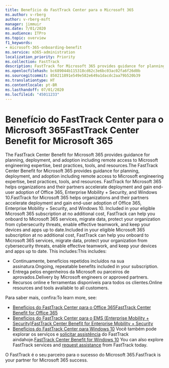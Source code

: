 ```yaml
---
title: Benefício do FastTrack Center para o Microsoft 365
ms.author: v-rberg
author: v-rberg-msft
manager: jimmuir
ms.date: 7/01/2020
ms.audience: ITPro
ms.topic: overview
f1_keywords:
- microsoft-365-onboarding-benefit
ms.service: m365-administration
localization_priority: Priority
ms.collection: FastTrack
description: FastTrack for Microsoft 365 provides guidance for planning, deployment and adoption including remote access to Microsoft engineering expertise, best practices, tools, and resources. FastTrack for Microsoft 365 helps organizations and their partners accelerate deployment and gain end-user adoption of Office 365, Windows 10, and Enterprise Mobility + Security.
ms.openlocfilehash: bc689044b115318cd62c3e6bc03ac02fa6f26d0b
ms.sourcegitcommit: 850211891e549e582e649a1dacdc2aa79b520b39
ms.translationtype: HT
ms.contentlocale: pt-BR
ms.lasthandoff: 07/01/2020
ms.locfileid: "45011233"
---
```

# <a name="fasttrack-center-benefit-for-microsoft-365"></a><span data-ttu-id="092dd-104">Benefício do FastTrack Center para o Microsoft 365</span><span class="sxs-lookup"><span data-stu-id="092dd-104">FastTrack Center Benefit for Microsoft 365</span></span>

<span data-ttu-id="092dd-105">The FastTrack Center Benefit for Microsoft 365 provides guidance for planning, deployment, and adoption including remote access to Microsoft engineering expertise, best practices, tools, and resources.</span><span class="sxs-lookup"><span data-stu-id="092dd-105">The FastTrack Center Benefit for Microsoft 365 provides guidance for planning, deployment, and adoption including remote access to Microsoft engineering expertise, best practices, tools, and resources.</span></span> <span data-ttu-id="092dd-106">FastTrack for Microsoft 365 helps organizations and their partners accelerate deployment and gain end-user adoption of Office 365, Enterprise Mobility + Security, and Windows 10.</span><span class="sxs-lookup"><span data-stu-id="092dd-106">FastTrack for Microsoft 365 helps organizations and their partners accelerate deployment and gain end-user adoption of Office 365, Enterprise Mobility + Security, and Windows 10.</span></span> <span data-ttu-id="092dd-107">Included in your eligible Microsoft 365 subscription at no additional cost, FastTrack can help you onboard to Microsoft 365 services, migrate data, protect your organization from cybersecurity threats, enable effective teamwork, and keep your devices and apps up to date.</span><span class="sxs-lookup"><span data-stu-id="092dd-107">Included in your eligible Microsoft 365 subscription at no additional cost, FastTrack can help you onboard to Microsoft 365 services, migrate data, protect your organization from cybersecurity threats, enable effective teamwork, and keep your devices and apps up to date.</span></span> <span data-ttu-id="092dd-108">This includes:</span><span class="sxs-lookup"><span data-stu-id="092dd-108">This includes:</span></span>

- <span data-ttu-id="092dd-109">Continuamente, benefícios repetidos incluídos na sua assinatura.</span><span class="sxs-lookup"><span data-stu-id="092dd-109">Ongoing, repeatable benefits included in your subscription.</span></span>
- <span data-ttu-id="092dd-110">Entrega pelos engenheiros da Microsoft ou parceiros de aprovados.</span><span class="sxs-lookup"><span data-stu-id="092dd-110">Delivery by Microsoft engineers or approved partners.</span></span>
- <span data-ttu-id="092dd-111">Recursos online e ferramentas disponíveis para todos os clientes.</span><span class="sxs-lookup"><span data-stu-id="092dd-111">Online resources and tools available to all customers.</span></span>
  
<span data-ttu-id="092dd-112">Para saber mais, confira:</span><span class="sxs-lookup"><span data-stu-id="092dd-112">To learn more, see:</span></span>

- [<span data-ttu-id="092dd-113">Benefícios do FastTrack Center para o Office 365</span><span class="sxs-lookup"><span data-stu-id="092dd-113">FastTrack Center Benefit for Office 365</span></span>](O365-fasttrack-benefit-for-office-365.md) 
- [<span data-ttu-id="092dd-114">Benefícios do FastTrack Center para o EMS (Enterprise Mobility + Security)</span><span class="sxs-lookup"><span data-stu-id="092dd-114">FastTrack Center Benefit for Enterprise Mobility + Security</span></span>](EMS-fasttrack-benefit-for-EMS.md)
- <span data-ttu-id="092dd-115">[Benefícios do FastTrack Center para Windows 10](Win-10-fasttrack-benefit-for-Windows-10.md) Você também pode explorar os serviços e [solicitar assistência](https://go.microsoft.com/fwlink/p/?LinkId=2003903) do FastTrack aindahoje.</span><span class="sxs-lookup"><span data-stu-id="092dd-115">[FastTrack Center Benefit for Windows 10](Win-10-fasttrack-benefit-for-Windows-10.md) You can also explore FastTrack services and [request assistance](https://go.microsoft.com/fwlink/p/?LinkId=2003903) from FastTrack today.</span></span>

<span data-ttu-id="092dd-116">O FastTrack é o seu parceiro para o sucesso do Microsoft 365.</span><span class="sxs-lookup"><span data-stu-id="092dd-116">FastTrack is your partner for Microsoft 365 success.</span></span>
  